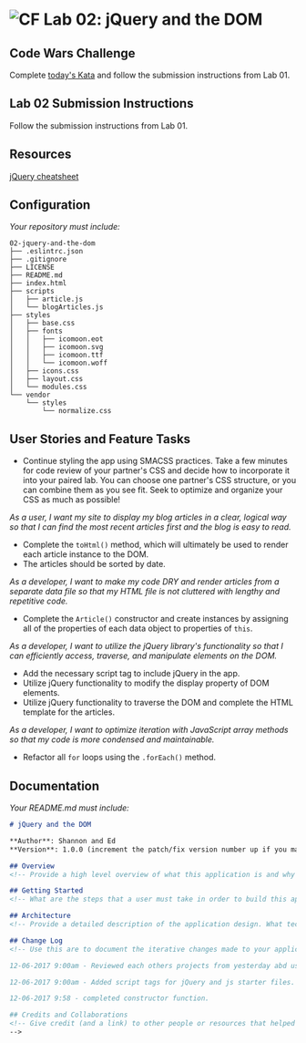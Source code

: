 ![CF](https://camo.githubusercontent.com/70edab54bba80edb7493cad3135e9606781cbb6b/687474703a2f2f692e696d6775722e636f6d2f377635415363382e706e67) Lab 02: jQuery and the DOM
===

## Code Wars Challenge

Complete [today's Kata](https://www.codewars.com/kata/my-head-is-at-the-wrong-end) and follow the submission instructions from Lab 01.

## Lab 02 Submission Instructions
Follow the submission instructions from Lab 01.

## Resources  
[jQuery cheatsheet](https://oscarotero.com/jquery/)

## Configuration
_Your repository must include:_

```
02-jquery-and-the-dom
├── .eslintrc.json
├── .gitignore
├── LICENSE
├── README.md
├── index.html
├── scripts
│   ├── article.js
│   └── blogArticles.js
├── styles
│   ├── base.css
│   ├── fonts
│   │   ├── icomoon.eot
│   │   ├── icomoon.svg
│   │   ├── icomoon.ttf
│   │   └── icomoon.woff
│   ├── icons.css
│   ├── layout.css
│   └── modules.css
└── vendor
    └── styles
        └── normalize.css
```

## User Stories and Feature Tasks

- Continue styling the app using SMACSS practices. Take a few minutes for code review of your partner's CSS and decide how to incorporate it into your paired lab. You can choose one partner's CSS structure, or you can combine them as you see fit. Seek to optimize and organize your CSS as much as possible!

*As a user, I want my site to display my blog articles in a clear, logical way so that I can find the most recent articles first and the blog is easy to read.*

- Complete the `toHtml()` method, which will ultimately be used to render each article instance to the DOM.
- The articles should be sorted by date.

*As a developer, I want to make my code DRY and render articles from a separate data file so that my HTML file is not cluttered with lengthy and repetitive code.*

- Complete the `Article()` constructor and create instances by assigning all of the properties of each data object to properties of `this`.

*As a developer, I want to utilize the jQuery library's functionality so that I can efficiently access, traverse, and manipulate elements on the DOM.*

- Add the necessary script tag to include jQuery in the app.
- Utilize jQuery functionality to modify the display property of DOM elements.
- Utilize jQuery functionality to traverse the DOM and complete the HTML template for the articles.

*As a developer, I want to optimize iteration with JavaScript array methods so that my code is more condensed and maintainable.*

- Refactor all `for` loops using the `.forEach()` method.


## Documentation
_Your README.md must include:_

```md
# jQuery and the DOM

**Author**: Shannon and Ed
**Version**: 1.0.0 (increment the patch/fix version number up if you make more commits past your first submission)

## Overview
<!-- Provide a high level overview of what this application is and why you are building it, beyond the fact that it's an assignment for a Code Fellows 301 class. (i.e. What's your problem domain?) -->

## Getting Started
<!-- What are the steps that a user must take in order to build this app on their own machine and get it running? -->

## Architecture
<!-- Provide a detailed description of the application design. What technologies (languages, libraries, etc) you're using, and any other relevant design information. -->

## Change Log
<!-- Use this are to document the iterative changes made to your application as each feature is successfully implemented. Use time stamps. Here's an examples:

12-06-2017 9:00am - Reviewed each others projects from yesterday abd used Shannon's 01 lab starting point.

12-06-2017 9:00am - Added script tags for jQuery and js starter files.

12-06-2017 9:58 - completed constructor function.

## Credits and Collaborations
<!-- Give credit (and a link) to other people or resources that helped you build this application. -->
-->
```
